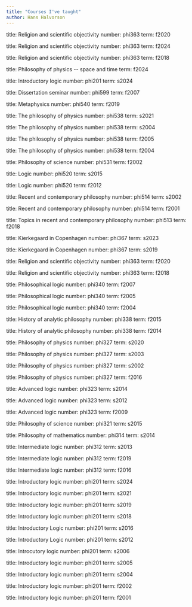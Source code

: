 ```yaml
---
title: "Courses I've taught"
author: Hans Halvorson
---
```


title: Religion and scientific objectivity
number: phi363
term: f2020

title: Religion and scientific objectivity
number: phi363
term: f2024

title: Religion and scientific objectivity
number: phi363
term: f2018

title: Philosophy of physics -- space and time
term: f2024

title: Introductory logic
number: phi201
term: s2024

title: Dissertation seminar
number: phi599
term: f2007

title: Metaphysics 
number: phi540
term: f2019

title: The philosophy of physics 
number: phi538
term: s2021 

title: The philosophy of physics 
number: phi538
term: s2004

title: The philosophy of physics 
number: phi538
term: f2005

title: The philosophy of physics 
number: phi538
term: f2004

title: Philosophy of science 
number: phi531
term: f2002

title: Logic 
number: phi520
term: s2015

title: Logic 
number: phi520
term: f2012

title: Recent and contemporary philosophy 
number: phi514
term: s2002

title: Recent and contemporary philosophy 
number: phi514
term: f2001

title: Topics in recent and contemporary philosophy 
number: phi513
term: f2018

title: Kierkegaard in Copenhagen 
number: phi367
term: s2023

title: Kierkegaard in Copenhagen 
number: phi367
term: s2019

title: Religion and scientific objectivity 
number: phi363
term: f2020

title: Religion and scientific objectivity 
number: phi363
term: f2018

title: Philosophical logic 
number: phi340
term: f2007

title: Philosophical logic 
number: phi340
term: f2005

title: Philosophical logic 
number: phi340
term: f2004

title: History of analytic philosophy 
number: phi338
term: f2015

title: History of analytic philosophy 
number: phi338
term: f2014

title: Philosophy of physics 
number: phi327
term: s2020

title: Philosophy of physics 
number: phi327
term: s2003

title: Philosophy of physics 
number: phi327
term: s2002

title: Philosophy of physics 
number: phi327
term: f2016

title: Advanced logic 
number: phi323
term: s2014

title: Advanced logic 
number: phi323
term: s2012

title: Advanced logic
number: phi323
term: f2009

title: Philosophy of science 
number: phi321
term: s2015

title: Philosophy of mathematics 
number: phi314
term: s2014

title: Intermediate logic 
number: phi312
term: s2013

title: Intermediate logic 
number: phi312
term: f2019

title: Intermediate logic 
number: phi312
term: f2016

title: Introductory logic 
number: phi201
term: s2024

title: Introductory logic
number: phi201
term: s2021

title: Introductory logic 
number: phi201
term: s2019

title: Introductory logic 
number: phi201
term: s2018

title: Introductory Logic
number: phi201
term: s2016

title: Introductory Logic
number: phi201
term: s2012

title: Introcutory logic
number: phi201
term: s2006

title: Introductory logic
number: phi201
term: s2005

title: Introductory logic 
number: phi201
term: s2004

title: Introductory logic 
number: phi201
term: f2002

title: Introductory logic 
number: phi201
term: f2001
